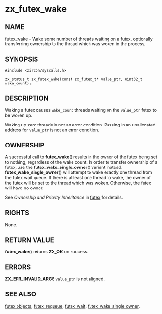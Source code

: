 # zx_futex_wake

## NAME

<!-- Updated by scripts/update-docs-from-abigen, do not edit this section manually. -->

futex_wake - Wake some number of threads waiting on a futex, optionally transferring ownership to the thread which was woken in the process.

## SYNOPSIS

<!-- Updated by scripts/update-docs-from-abigen, do not edit this section manually. -->

```
#include <zircon/syscalls.h>

zx_status_t zx_futex_wake(const zx_futex_t* value_ptr, uint32_t wake_count);
```

## DESCRIPTION

Waking a futex causes `wake_count` threads waiting on the `value_ptr`
futex to be woken up.

Waking up zero threads is not an error condition.  Passing in an unallocated
address for `value_ptr` is not an error condition.

## OWNERSHIP

A successful call to **futex_wake**() results in the owner of the futex being
set to nothing, regardless of the wake count.  In order to transfer ownership of
a futex, use the **futex_wake_single_owner**() variant instead.
**futex_wake_single_owner**() will attempt to wake exactly one thread from the
futex wait queue.  If there is at least one thread to wake, the owner of the
futex will be set to the thread which was woken.  Otherwise, the futex will have
no owner.

See *Ownership and Priority Inheritance* in [futex](../objects/futex.md) for
details.

## RIGHTS

<!-- Updated by scripts/update-docs-from-abigen, do not edit this section manually. -->

None.

## RETURN VALUE

**futex_wake**() returns **ZX_OK** on success.

## ERRORS

**ZX_ERR_INVALID_ARGS**  `value_ptr` is not aligned.

## SEE ALSO

[futex objects](../objects/futex.md),
[futex_requeue](futex_requeue.md),
[futex_wait](futex_wait.md).
[futex_wake_single_owner](futex_wake_single_owner.md).
